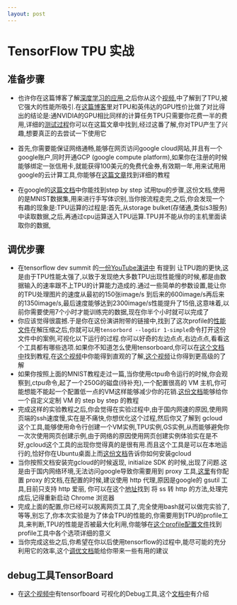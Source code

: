 ```yaml
---
layout: post
---
```


# TensorFlow TPU 实战

## 准备步骤

* 也许你在这篇博客了解[深度学习的应用](https://www.youtube.com/watch?v=mWl45NkFBOc&list=PLOU2XLYxmsIKGc_NBoIhTn2Qhraji53cv),之后你从这个[视频](https://www.youtube.com/watch?v=zEOtG-ChmZE),中了解到了TPU,被它强大的性能所吸引.在[这篇博客]((https://blog.riseml.com/benchmarking-googles-new-tpuv2-121c03b71384))里对TPU和英伟达的GPU性价比做了对比得出的结论是:通NVIDIA的GPU相比同样的计算任务TPU只需要你花费一半的费用,详细的[测试过程](https://blog.riseml.com/comparing-google-tpuv2-against-nvidia-v100-on-resnet-50-c2bbb6a51e5e)你可以在这篇文章中找到,经过这番了解,你对TPU产生了兴趣,想要真正的去尝试一下使用它

* 首先,你需要能保证网络通畅,能够在网页访问google cloud网站,并且有一个google账户,同时开通GCP (google compute platform),如果你在注册的时候能够绑定一张信用卡,就能获得100美元的免费代金券,有效期一年,用来试用用google的云计算工具,你能够在[这篇文章]()找到详细的教程
* 在google的[这篇文档]()中你能找到step by step 试用tpu的步骤,这份文档,使用的是MNIST数据集,用来进行手写体识别,当你按流程走完,之后,你会发现一个有趣的现象是:TPU运算的过程是:首先,从storage bulket(存储通,类似s3服务)中读取数据,之后,再通过cpu运算送入TPU运算.TPU并不能从你的主机里面读取你的数据,

## 调优步骤

* 在tensorflow dev summit 的[一份YouTube演讲中](https://youtu.be/SxOsJPaxHME?list=PLQY2H8rRoyvxjVx3zfw4vA4cvlKogyLNN) 有提到 让TPU跑的更快,这是由于TPU性能太强了,以致于发现绝大多数TPU出现性能慢的时候,都是由数据输入的速率跟不上TPU的计算能力造成的.通过一些简单的参数设置,能让你的TPU处理图片的速度从最初的150张image/s 到后来的600image/s再后来的1350image/s,最后速度能够达到2300image/s性能提升了15倍,这意味着,以前你需要使用7个小时才能训练完的数据,现在你半个小时就可以完成了
* 你应该觉得很震撼.于是你在这份演讲附带的链接中,找到了这次profile的[性能文件](http://download.tensorflow.org/dev_summit_2018/cloud_tpu_traces.tgz)在解压缩之后,你就可以用`tensorbord --logdir 1-simple`命令打开这份文件中的案例,可视化以下运行的过程.你可以好奇的左边点点,右边点点,看看这个工具都有哪些选项.如果你不知道怎么使用tensorboard,你可以在[这个文档中](https://www.tensorflow.org/guide/summaries_and_tensorboard)找到教程,在[这个视频](https://www.youtube.com/watch?v=eBbEDRsCmv4)中你能得到直观的了解,[这个视频](https://www.youtube.com/watch?v=XcHWLsVmHvk&list=PLQY2H8rRoyvxjVx3zfw4vA4cvlKogyLNN&index=12)让你得到更高级的了解
* 如果你按照上面的MNIST教程走过一篇,当你使用ctpu命令运行的时候,你会观察到,ctpu命令,起了一个250G的磁盘(待补充),一个配置很高的 VM 主机,你可能想能不能起一个配置低一点的VM这样能够减少你的花销.[这份文档](https://cloud.google.com/tpu/docs/custom-setup)能够给你一个自定义定制 VM 的 step by step 的教程
* 完成这样的实验教程之后,你会觉得在实验过程中,由于国内网速的原因,使用网页端的ssh速度慢,实在是不痛快,你想优化这个过程,然后你又了解到 gcloud 这个工具,能够使用命令行创建一个VM实例,TPU实例,GS实例,从而能够避免你一次次使用网页创建示例,由于网络的原因使用网页创建实例体验实在是不好,gcloud这个工具的出现你觉得真的是很有用.而且这个工具是可以在本地运行的,恰好你在Ubuntu桌面上而[这份文档](https://cloud.google.com/sdk/docs/quickstart-debian-ubuntu)告诉你如何安装gcloud
* 当你按照文档安装完gcloud的时候返现, initialize SDK 的时候,出现了问题.这是由于国内网络环境,无法访问google导致你需要用到 proxy 工具,[这里](https://cloud.google.com/sdk/docs/proxy-settings)有你配置 proxy 的文档,在配置的时候,建议使用 http 代理,原因是google的 gsutil 工具,目前只支持 http 爱丽, 你可以在这个[地址](https://github.com/chuyik/some_good_stuff/issues/7)找到 将 ss 转 http 的方法,处理完成后,记得重新启动 Chrome 浏览器
* 完成上面的配置,你已经可以脱离网页工具了,完全使用bash就可以做完实验了,等等,别忘了,你本次实验是为了体会TPU的性能的,你需要用到TPU的profile工具,来判断,TPU的性能是否被最大化利用,你能够在[这个profile配置文件](https://cloud.google.com/tpu/docs/cloud-tpu-tools#profile_tab)找到profile工具中各个选项详细的意义
* 当你完成这些之后,你希望在你以后使用tensorflow的过程中,能尽可能的充分利用它的效率,这个[调优文档](https://www.tensorflow.org/performance/datasets_performance)能给你带来一些有用的建议

## debug工具TensorBoard

* 在[这个视频中](https://youtu.be/XcHWLsVmHvk?list=PLQY2H8rRoyvxjVx3zfw4vA4cvlKogyLNN)有tensorfboard 可视化的Debug工具,这个[文档中](https://github.com/tensorflow/tensorboard/blob/master/tensorboard/plugins/debugger/README.md)有介绍
